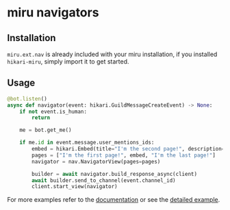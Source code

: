 # miru navigators

## Installation

`miru.ext.nav` is already included with your miru installation, if you installed `hikari-miru`, simply import it to get started.

## Usage

```py
@bot.listen()
async def navigator(event: hikari.GuildMessageCreateEvent) -> None:
    if not event.is_human:
        return

    me = bot.get_me()

    if me.id in event.message.user_mentions_ids:
        embed = hikari.Embed(title="I'm the second page!", description="Also an embed!")
        pages = ["I'm the first page!", embed, "I'm the last page!"]
        navigator = nav.NavigatorView(pages=pages)

        builder = await navigator.build_response_async(client)
        await builder.send_to_channel(event.channel_id)
        client.start_view(navigator)
```

For more examples refer to the [documentation](https://miru.hypergonial.com/guides/navigators/) or see the [detailed example](https://github.com/hypergonial/hikari-miru/tree/main/examples/navigator.py).
